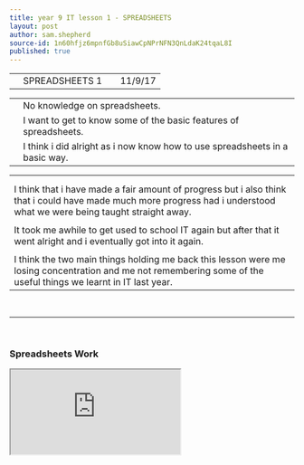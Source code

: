 ```yaml
---
title: year 9 IT lesson 1 - SPREADSHEETS
layout: post
author: sam.shepherd
source-id: 1n60hfjz6mpnfGb8uSiawCpNPrNFN3QnLdaK24tqaL8I
published: true
---
```

<table>
  <tr>
    <td></td>
    <td>SPREADSHEETS 1</td>
    <td></td>
    <td>11/9/17</td>
  </tr>
</table>


<table>
  <tr>
    <td></td>
    <td>No knowledge on spreadsheets.</td>
  </tr>
  <tr>
    <td></td>
    <td>I want to get to know some of the basic features of spreadsheets.</td>
  </tr>
  <tr>
    <td></td>
    <td>I think i did alright as i now know how to use spreadsheets in a basic way.</td>
  </tr>
</table>


<table>
  <tr>
    <td></td>
  </tr>
  <tr>
    <td></td>
  </tr>
  <tr>
    <td>I think that i have made a fair amount of progress but i also think that i could have made much more progress had i understood what we were being taught straight away.</td>
  </tr>
  <tr>
    <td></td>
  </tr>
  <tr>
    <td>It took me awhile to get used to school IT again but after that it went alright and i eventually got into it again.</td>
  </tr>
  <tr>
    <td></td>
  </tr>
  <tr>
    <td>I think the two main things holding me back this lesson were me losing concentration and me not remembering some of the useful things we learnt in IT last year. </td>
  </tr>
</table>

<br>
<hr>
<br>

<h3>Spreadsheets Work</h3>

<iframe src="https://docs.google.com/spreadsheets/d/e/2PACX-1vSZIA49k5ryBB85nU2yMDVfUqWywkCv9IzXZS4cSqb1dsM-nsYbOWJ00SSRu3AJnCBqnbivJFATxi0W/pubhtml?widget=true&amp;headers=false"></iframe>







